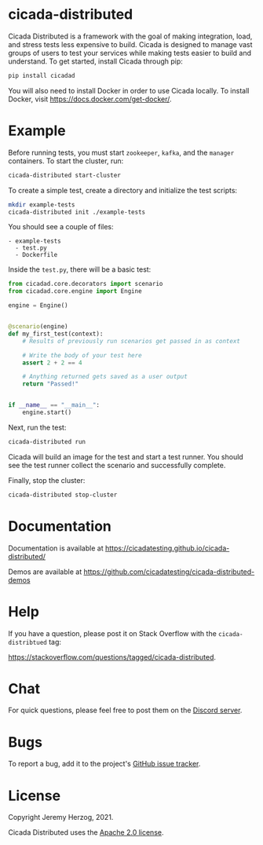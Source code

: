 # cicada-distributed

<!-- FEATURE: build status badges -->

Cicada Distributed is a framework with the goal of making integration, load, and
stress tests less expensive to build. Cicada is designed to manage vast groups
of users to test your services while making tests easier to build and
understand. To get started, install Cicada through pip:

```bash
pip install cicadad
```

You will also need to install Docker in order to use Cicada locally. To install
Docker, visit https://docs.docker.com/get-docker/.

# Example

Before running tests, you must start `zookeeper`, `kafka`, and the `manager`
containers. To start the cluster, run:

```bash
cicada-distributed start-cluster
```

To create a simple test, create a directory and initialize the test scripts:

```bash
mkdir example-tests
cicada-distributed init ./example-tests
```

You should see a couple of files:

```
- example-tests
  - test.py
  - Dockerfile
```

Inside the `test.py`, there will be a basic test:

```python
from cicadad.core.decorators import scenario
from cicadad.core.engine import Engine

engine = Engine()


@scenario(engine)
def my_first_test(context):
    # Results of previously run scenarios get passed in as context

    # Write the body of your test here
    assert 2 + 2 == 4

    # Anything returned gets saved as a user output
    return "Passed!"


if __name__ == "__main__":
    engine.start()
```

Next, run the test:

```bash
cicada-distributed run
```

Cicada will build an image for the test and start a test runner. You should see
the test runner collect the scenario and successfully complete.

Finally, stop the cluster:

```bash
cicada-distributed stop-cluster
```

# Documentation

Documentation is available at https://cicadatesting.github.io/cicada-distributed/

Demos are available at https://github.com/cicadatesting/cicada-distributed-demos

# Help

If you have a question, please post it on Stack Overflow with the
`cicada-distribtued` tag:

https://stackoverflow.com/questions/tagged/cicada-distributed.

# Chat

For quick questions, please feel free to post them on the
[Discord server](https://discord.gg/WC2Uk2Uh83).

# Bugs

To report a bug, add it to the project's [GitHub issue tracker](https://github.com/cicadatesting/cicada-distributed/issues).

# License

Copyright Jeremy Herzog, 2021.

Cicada Distributed uses the [Apache 2.0 license](LICENSE).
